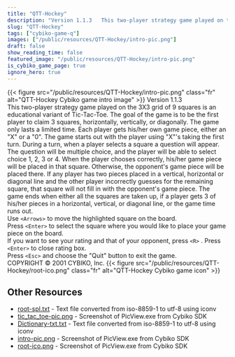```yaml
---
title: "QTT-Hockey"
description: "Version 1.1.3   This two-player strategy game played on the 3X3 grid of 9 squares is an educational variant of Tic-Tac-Toe. The goal of the game is to be the first player to claim 3 squares, horizontally, vertically, or diagonally. The game only lasts a limited time. Each player..."
slug: "QTT-Hockey"
tags: ["cybiko-game-q"]
images: ["/public/resources/QTT-Hockey/intro-pic.png"]
draft: false
show_reading_time: false
featured_image: "/public/resources/QTT-Hockey/intro-pic.png"
is_cybiko_game_page: true
ignore_hero: true
---
```

{{< figure src="/public/resources/QTT-Hockey/intro-pic.png" class="fr" alt="QTT-Hockey Cybiko game intro image" >}}
Version 1.1.3 \
  This two-player strategy game played on the 3X3 grid of 9 squares is an educational variant of Tic-Tac-Toe. The goal of the game is to be the first player to claim 3 squares, horizontally, vertically, or diagonally. The game only lasts a limited time. Each player gets his/her own game piece, either an "X" or a "0". The game starts out with the player using "X"'s taking the first turn. During a turn, when a player selects a square a question will appear. The question will be multiple choice, and the player will be able to select choice 1, 2, 3 or 4. When the player chooses correctly, his/her game piece will be placed in that square.  Otherwise, the opponent's game piece will be placed there. If any player has two pieces placed in a vertical, horizontal or diagonal line and the other player incorrectly guesses for the remaining square, that square will not fill in with the opponent's game piece. The game ends when either all the squares are taken up, if a player gets 3 of his/her pieces in a horizontal, vertical, or diagonal line, or the game time runs out. \
Use `<Arrows>`  to move the highlighted square on the board. \
Press `<Enter>`  to select the square where you would like to place your game piece on the board. \
If you want to see your rating and that of your opponent, press `<R>` . Press `<Enter>`  to close rating box. \
Press `<Esc>`  and choose the "Quit" button to exit the game. \
COPYRIGHT © 2001 CYBIKO, Inc. {{< figure src="/public/resources/QTT-Hockey/root-ico.png" class="fr" alt="QTT-Hockey Cybiko game icon" >}}

## Other Resources
* [root-spl.txt](/public/resources/QTT-Hockey/root-spl.txt) - Text file converted from iso-8859-1 to utf-8 using iconv
* [tic_tac_toe-pic.png](/public/resources/QTT-Hockey/tic_tac_toe-pic.png) - Screenshot of PicView.exe from Cybiko SDK
* [Dictionary-txt.txt](/public/resources/QTT-Hockey/Dictionary-txt.txt) - Text file converted from iso-8859-1 to utf-8 using iconv
* [intro-pic.png](/public/resources/QTT-Hockey/intro-pic.png) - Screenshot of PicView.exe from Cybiko SDK
* [root-ico.png](/public/resources/QTT-Hockey/root-ico.png) - Screenshot of PicView.exe from Cybiko SDK
